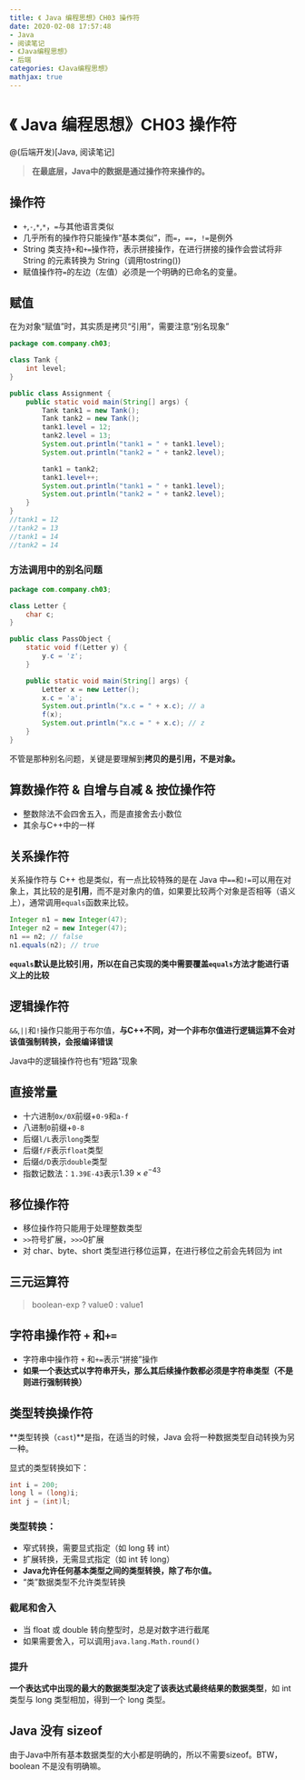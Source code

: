 ```yaml
---
title: 《 Java 编程思想》CH03 操作符
date: 2020-02-08 17:57:48
- Java
- 阅读笔记
- 《Java编程思想》
- 后端
categories: 《Java编程思想》
mathjax: true
---
```


# 《 Java 编程思想》CH03 操作符

@(后端开发)[Java, 阅读笔记]

> **在最底层，Java中的数据是通过操作符来操作的。**

## 操作符

- `+`,`-`,`*`,`*`，`=`与其他语言类似
- 几乎所有的操作符只能操作“基本类似”，而`=`，`==`，`!=`是例外
- String 类支持`+`和`+=`操作符，表示拼接操作，在进行拼接的操作会尝试将非 String 的元素转换为 String（调用tostring())
- 赋值操作符`=`的左边（左值）必须是一个明确的已命名的变量。

## 赋值

在为对象“赋值”时，其实质是拷贝“引用”，需要注意“别名现象”

```java
package com.company.ch03;

class Tank {
    int level;
}

public class Assignment {
    public static void main(String[] args) {
        Tank tank1 = new Tank();
        Tank tank2 = new Tank();
        tank1.level = 12;
        tank2.level = 13;
        System.out.println("tank1 = " + tank1.level);
        System.out.println("tank2 = " + tank2.level);

        tank1 = tank2;
        tank1.level++;
        System.out.println("tank1 = " + tank1.level);
        System.out.println("tank2 = " + tank2.level);
    }
}
//tank1 = 12
//tank2 = 13
//tank1 = 14
//tank2 = 14
```

### 方法调用中的别名问题

```java
package com.company.ch03;

class Letter {
    char c;
}

public class PassObject {
    static void f(Letter y) {
        y.c = 'z';
    }

    public static void main(String[] args) {
        Letter x = new Letter();
        x.c = 'a';
        System.out.println("x.c = " + x.c); // a
        f(x);
        System.out.println("x.c = " + x.c); // z
    }
}
```

不管是那种别名问题，关键是要理解到**拷贝的是引用，不是对象。**

## 算数操作符 & 自增与自减 & 按位操作符

- 整数除法不会四舍五入，而是直接舍去小数位
- 其余与C++中的一样

## 关系操作符

关系操作符与 C++ 也是类似，有一点比较特殊的是在 Java 中`==`和`!=`可以用在对象上，其比较的是**引用**，而不是对象内的值，如果要比较两个对象是否相等（语义上），通常调用`equals`函数来比较。

```java
Integer n1 = new Integer(47);
Integer n2 = new Integer(47);
n1 == n2; // false
n1.equals(n2); // true
```

**`equals`默认是比较引用，所以在自己实现的类中需要覆盖`equals`方法才能进行语义上的比较**


## 逻辑操作符

`&&`,`||`和`!`操作只能用于布尔值，**与C++不同，对一个非布尔值进行逻辑运算不会对该值强制转换，会报编译错误**

Java中的逻辑操作符也有“短路”现象

## 直接常量

- 十六进制`0x/0X`前缀+`0-9`和`a-f`
- 八进制`0`前缀+`0-8`
- 后缀`l/L`表示`long`类型
- 后缀`f/F`表示`float`类型
- 后缀`d/D`表示`double`类型
- 指数记数法：`1.39E-43`表示$1.39 \times e^{-43}$

## 移位操作符

- 移位操作符只能用于处理整数类型
- `>>`符号扩展，`>>>`0扩展
- 对 char、byte、short 类型进行移位运算，在进行移位之前会先转回为 int

## 三元运算符

> boolean-exp ? value0 : value1

## 字符串操作符 `+` 和`+=`

- 字符串中操作符 `+` 和`+=`表示“拼接”操作
- **如果一个表达式以字符串开头，那么其后续操作数都必须是字符串类型（不是则进行强制转换）**

## 类型转换操作符

**类型转换（`cast`)**是指，在适当的时候，Java 会将一种数据类型自动转换为另一种。

显式的类型转换如下：

```java
int i = 200;
long l = (long)i;
int j = (int)l;
```

### 类型转换：

- 窄式转换，需要显式指定（如 long 转 int）
- 扩展转换，无需显式指定（如 int 转 long）
- **Java允许任何基本类型之间的类型转换，除了布尔值。**
- “类”数据类型不允许类型转换

### 截尾和舍入

- 当 float 或 double 转向整型时，总是对数字进行截尾
- 如果需要舍入，可以调用`java.lang.Math.round()`

### 提升

**一个表达式中出现的最大的数据类型决定了该表达式最终结果的数据类型**，如 int 类型与 long 类型相加，得到一个 long 类型。

## Java 没有 sizeof

由于Java中所有基本数据类型的大小都是明确的，所以不需要sizeof。BTW，boolean 不是没有明确嘛。

